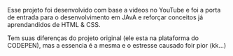 Esse projeto foi desenvolvido com base a videos no YouTube e foi a porta de entrada para o desenvolvimento em JAvA e reforçar conceitos já aprendandidos de HTML & CSS. 

Tem suas diferenças do projeto original (ele esta na plataforma do CODEPEN), mas a essencia é a mesma e o estresse causado foir pior (kk...) 

